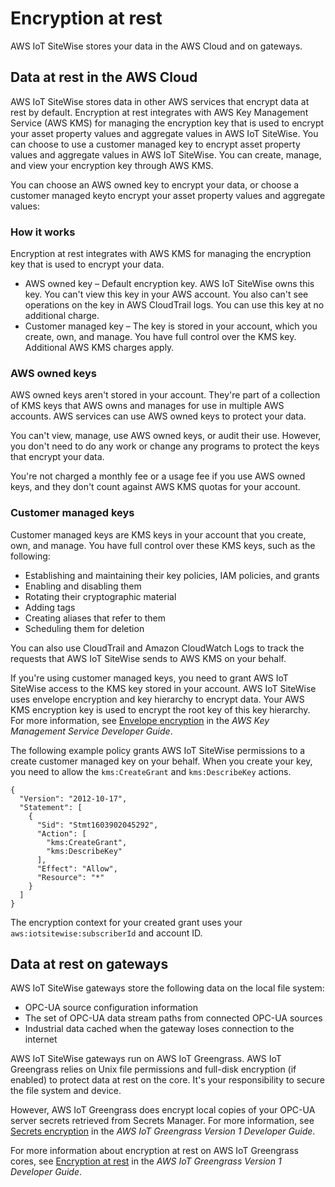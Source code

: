 # Encryption at rest<a name="encryption-at-rest"></a>

AWS IoT SiteWise stores your data in the AWS Cloud and on gateways\.

## Data at rest in the AWS Cloud<a name="cloud-encryption-at-rest"></a>

AWS IoT SiteWise stores data in other AWS services that encrypt data at rest by default\. Encryption at rest integrates with AWS Key Management Service \(AWS KMS\) for managing the encryption key that is used to encrypt your asset property values and aggregate values in AWS IoT SiteWise\. You can choose to use a customer managed key to encrypt asset property values and aggregate values in AWS IoT SiteWise\. You can create, manage, and view your encryption key through AWS KMS\.

You can choose an AWS owned key to encrypt your data, or choose a customer managed keyto encrypt your asset property values and aggregate values:

### How it works<a name="how-it-works"></a>

Encryption at rest integrates with AWS KMS for managing the encryption key that is used to encrypt your data\.
+ AWS owned key – Default encryption key\. AWS IoT SiteWise owns this key\. You can't view this key in your AWS account\. You also can't see operations on the key in AWS CloudTrail logs\. You can use this key at no additional charge\.
+ Customer managed key – The key is stored in your account, which you create, own, and manage\. You have full control over the KMS key\. Additional AWS KMS charges apply\.

### AWS owned keys<a name="aws-owned-cmk"></a>

AWS owned keys aren't stored in your account\. They're part of a collection of KMS keys that AWS owns and manages for use in multiple AWS accounts\. AWS services can use AWS owned keys to protect your data\. 

 You can't view, manage, use AWS owned keys, or audit their use\. However, you don't need to do any work or change any programs to protect the keys that encrypt your data\. 

 You're not charged a monthly fee or a usage fee if you use AWS owned keys, and they don't count against AWS KMS quotas for your account\. 

### Customer managed keys<a name="customer-managed-cmk"></a>

Customer managed keys are KMS keys in your account that you create, own, and manage\. You have full control over these KMS keys, such as the following:
+ Establishing and maintaining their key policies, IAM policies, and grants
+ Enabling and disabling them
+ Rotating their cryptographic material
+ Adding tags
+ Creating aliases that refer to them 
+ Scheduling them for deletion



You can also use CloudTrail and Amazon CloudWatch Logs to track the requests that AWS IoT SiteWise sends to AWS KMS on your behalf\. 

 If you're using customer managed keys, you need to grant AWS IoT SiteWise access to the KMS key stored in your account\. AWS IoT SiteWise uses envelope encryption and key hierarchy to encrypt data\. Your AWS KMS encryption key is used to encrypt the root key of this key hierarchy\. For more information, see [Envelope encryption](https://docs.aws.amazon.com/kms/latest/developerguide/concepts.html#enveloping) in the *AWS Key Management Service Developer Guide*\. 

 The following example policy grants AWS IoT SiteWise permissions to a create customer managed key on your behalf\. When you create your key, you need to allow the `kms:CreateGrant` and `kms:DescribeKey` actions\. 

```
{
  "Version": "2012-10-17",
  "Statement": [
    {
      "Sid": "Stmt1603902045292",
      "Action": [
        "kms:CreateGrant",
        "kms:DescribeKey"
      ],
      "Effect": "Allow",
      "Resource": "*"
    }
  ]
}
```

 The encryption context for your created grant uses your `aws:iotsitewise:subscriberId` and account ID\. 

## Data at rest on gateways<a name="gateway-encryption-at-rest"></a>

AWS IoT SiteWise gateways store the following data on the local file system:
+ OPC\-UA source configuration information
+ The set of OPC\-UA data stream paths from connected OPC\-UA sources
+ Industrial data cached when the gateway loses connection to the internet

AWS IoT SiteWise gateways run on AWS IoT Greengrass\. AWS IoT Greengrass relies on Unix file permissions and full\-disk encryption \(if enabled\) to protect data at rest on the core\. It's your responsibility to secure the file system and device\.

However, AWS IoT Greengrass does encrypt local copies of your OPC\-UA server secrets retrieved from Secrets Manager\. For more information, see [Secrets encryption](https://docs.aws.amazon.com/greengrass/latest/developerguide/secrets.html#secrets-encryption) in the *AWS IoT Greengrass Version 1 Developer Guide*\.

For more information about encryption at rest on AWS IoT Greengrass cores, see [Encryption at rest](https://docs.aws.amazon.com/greengrass/latest/developerguide/encryption-at-rest.html) in the *AWS IoT Greengrass Version 1 Developer Guide*\.